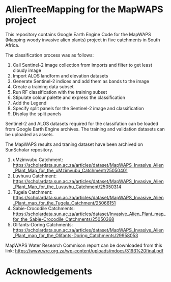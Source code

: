 # AlienTreeMapping for the MapWAPS project
This repository contains Google Earth Engine Code for the MapWAPS (Mapping woody invasive alien plants) project in five catchments in South Africa.

The classification process was as follows:
1. Call Sentinel-2 image collection from imports and filter to get least cloudy image
2. Import ALOS landform and elevation datasets
3. Generate Sentinel-2 indices and add them as bands to the image
4. Create a training data subset
5. Run RF classification with the training subset
6. Stipulate colour palette and express the classification
7. Add the Legend
8. Specify split panels for the Sentinel-2 image and classification
9. Display the split panels

Sentinel-2 and ALOS datasets required for the classifation can be loaded from Google Earth Engine archives. The training and validation datasets can be uploaded as assets. 

The MapWAPS results and traning dataset have been archived on SunScholar repository. 
1) uMzimvubu Catchment: https://scholardata.sun.ac.za/articles/dataset/MapWAPS_Invasive_Alien_Plant_Map_for_the_uMzimvubu_Catchment/25050401
3) Luvhuvu Catchment: https://scholardata.sun.ac.za/articles/dataset/MapWAPS_Invasive_Alien_Plant_Map_for_the_Luvuvhu_Catchment/25050314
5) Tugela Catchment: https://scholardata.sun.ac.za/articles/dataset/MapWAPS_Invasive_Alien_Plant_map_for_the_Tugela_Catchment/25066151
7) Sabie-Crocodile Catchments: https://scholardata.sun.ac.za/articles/dataset/Invasive_Alien_Plant_map_for_the_Sabie-Crocodile_Catchments/25050368
9) Olifants-Doring Catchments: https://scholardata.sun.ac.za/articles/dataset/MapWAPS_Invasive_Alien_Plant_map_for_the_Olifants-Doring_Catchments/29958053

MapWAPS Water Research Commison report can be downloaded from this link: https://www.wrc.org.za/wp-content/uploads/mdocs/3193%20final.pdf

# Acknowledgements
